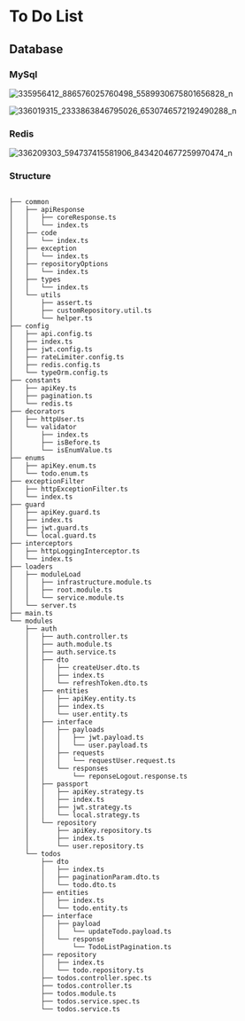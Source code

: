 # To Do List

## Database

### MySql
![335956412_886576025760498_5589930675801656828_n](https://user-images.githubusercontent.com/87811387/224975091-cafffcaa-bda7-4a35-a36b-29663fbd4314.png)

![336019315_2333863846795026_6530746572192490288_n](https://user-images.githubusercontent.com/87811387/224975100-055f38cb-17b5-4239-88c7-c0b1f729245e.png)


### Redis
![336209303_594737415581906_8434204677259970474_n](https://user-images.githubusercontent.com/87811387/224975905-bada3c66-41c6-4426-97f9-9015e56beca1.png)




### Structure 
```

├── common
│   ├── apiResponse
│   │   ├── coreResponse.ts
│   │   └── index.ts
│   ├── code
│   │   └── index.ts
│   ├── exception
│   │   └── index.ts
│   ├── repositoryOptions
│   │   └── index.ts
│   ├── types
│   │   └── index.ts
│   └── utils
│       ├── assert.ts
│       ├── customRepository.util.ts
│       └── helper.ts
├── config
│   ├── api.config.ts
│   ├── index.ts
│   ├── jwt.config.ts
│   ├── rateLimiter.config.ts
│   ├── redis.config.ts
│   └── typeOrm.config.ts
├── constants
│   ├── apiKey.ts
│   ├── pagination.ts
│   └── redis.ts
├── decorators
│   ├── httpUser.ts
│   └── validator
│       ├── index.ts
│       ├── isBefore.ts
│       └── isEnumValue.ts
├── enums
│   ├── apiKey.enum.ts
│   └── todo.enum.ts
├── exceptionFilter
│   ├── httpExceptionFilter.ts
│   └── index.ts
├── guard
│   ├── apiKey.guard.ts
│   ├── index.ts
│   ├── jwt.guard.ts
│   └── local.guard.ts
├── interceptors
│   ├── httpLoggingInterceptor.ts
│   └── index.ts
├── loaders
│   ├── moduleLoad
│   │   ├── infrastructure.module.ts
│   │   ├── root.module.ts
│   │   └── service.module.ts
│   └── server.ts
├── main.ts
└── modules
    ├── auth
    │   ├── auth.controller.ts
    │   ├── auth.module.ts
    │   ├── auth.service.ts
    │   ├── dto
    │   │   ├── createUser.dto.ts
    │   │   ├── index.ts
    │   │   └── refreshToken.dto.ts
    │   ├── entities
    │   │   ├── apiKey.entity.ts
    │   │   ├── index.ts
    │   │   └── user.entity.ts
    │   ├── interface
    │   │   ├── payloads
    │   │   │   ├── jwt.payload.ts
    │   │   │   └── user.payload.ts
    │   │   ├── requests
    │   │   │   └── requestUser.request.ts
    │   │   └── responses
    │   │       └── reponseLogout.response.ts
    │   ├── passport
    │   │   ├── apiKey.strategy.ts
    │   │   ├── index.ts
    │   │   ├── jwt.strategy.ts
    │   │   └── local.strategy.ts
    │   └── repository
    │       ├── apiKey.repository.ts
    │       ├── index.ts
    │       └── user.repository.ts
    └── todos
        ├── dto
        │   ├── index.ts
        │   ├── paginationParam.dto.ts
        │   └── todo.dto.ts
        ├── entities
        │   ├── index.ts
        │   └── todo.entity.ts
        ├── interface
        │   ├── payload
        │   │   └── updateTodo.payload.ts
        │   └── response
        │       └── TodoListPagination.ts
        ├── repository
        │   ├── index.ts
        │   └── todo.repository.ts
        ├── todos.controller.spec.ts
        ├── todos.controller.ts
        ├── todos.module.ts
        ├── todos.service.spec.ts
        └── todos.service.ts

```
